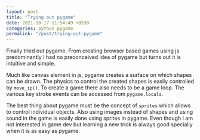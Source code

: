 ```yaml
---
layout: post
title: "Trying out pygame"
date: 2021-10-17 11:54:49 +0530
categories: python pygame
permalink: "/post/trying-out-pygame"
---
```


Finally tried out pygame. From creating browser based games using js predominantly I had no preconceived idea of pygame but turns out it is intuitive and simple.

Much like canvas element in js, pygame creates a surface on which shapes can be drawn. The physics to control the created shapes is easily controlled by `move_ip()`. To create a game there also needs to be a game loop. The various key stroke events can be accessed from `pygame.locals`.

The best thing about pygame must be the concept of `sprites` which allows to control individual objects. Also using images instead of shapes and using sound in the game is easily done using sprites in pygame. Even though I am not interested in game dev but learning a new trick is always good specially when it is as easy as pygame.
